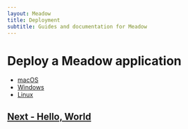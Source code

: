 ```yaml
---
layout: Meadow
title: Deployment
subtitle: Guides and documentation for Meadow
---
```


# Deploy a Meadow application

* [macOS](macos/)
* [Windows](Windows/)
* [Linux](Linux/)

## [Next - Hello, World](/Meadow/Getting_Started/MCUs/F7_Feather/)